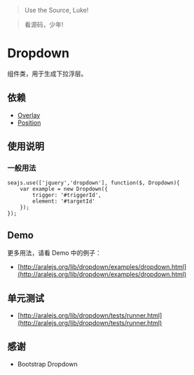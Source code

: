 >Use the Source, Luke!

>看源码，少年!

# Dropdown

组件类，用于生成下拉浮层。

## 依赖
 - [Overlay](overlay/README.md)
 - [Position](position/README.md)

## 使用说明

### 一般用法

```
seajs.use(['jquery','dropdown'], function($, Dropdown){
    var example = new Dropdown({
        trigger: '#triggerId',
        element: '#targetId'
    });
});
```

## Demo
更多用法，请看 Demo 中的例子：
* [http://aralejs.org/lib/dropdown/examples/dropdown.html](http://aralejs.org/lib/dropdown/examples/dropdown.html)

## 单元测试

* [http://aralejs.org/lib/dropdown/tests/runner.html](http://aralejs.org/lib/dropdown/tests/runner.html)

## 感谢
* Bootstrap Dropdown
